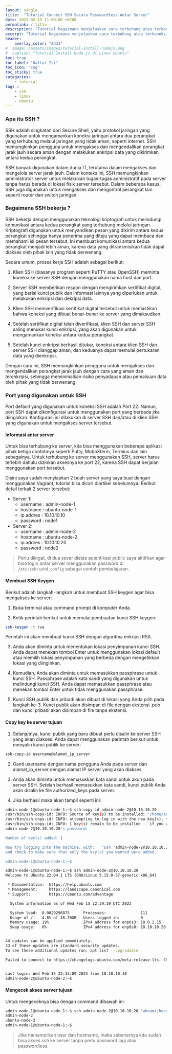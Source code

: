 ```yaml
---
layout: single
title:  "Tutorial Connect SSH Secara Passwordless Antar Server"
date: 2023-02-15 11:00:00 +0700
permalink: /:title
description: "Tutorial bagaimana menjelaskan cara terbuhung atau terkoneksi antar 2 server dengan menggunakan ssh port 22 tanpa input Password."
excerpt: "Tutorial bagaimana menjelaskan cara terbuhung atau terkoneksi antar 2 server dengan menggunakan ssh port 22 tanpa input Password."
header:
    overlay_color: "#333"
#  image: /assets/images/tutorial-install-nodejs.png
#  caption: "Tutorial Install Node.js di Linux Ubuntu"
toc: true
toc_label: "Daftar Isi"
toc_icon: "cog"
toc_sticky: true
categories: 
    - tutorial
tags : 
    - ssh
    - linux
    - ubuntu
---
```

### Apa itu SSH ?
SSH adalah singkatan dari Secure Shell, yaitu protokol jaringan yang digunakan untuk mengamankan koneksi jaringan antara dua perangkat yang terhubung melalui jaringan yang tidak aman, seperti internet. SSH memungkinkan pengguna untuk mengakses dan mengendalikan perangkat jarak jauh secara aman dengan melakukan enkripsi data yang dikirimkan antara kedua perangkat.

SSH banyak digunakan dalam dunia IT, terutama dalam mengakses dan mengelola server jarak jauh. Dalam konteks ini, SSH memungkinkan administrator server untuk melakukan tugas-tugas administratif pada server tanpa harus berada di lokasi fisik server tersebut. Dalam beberapa kasus, SSH juga digunakan untuk mengakses dan mengontrol perangkat lain seperti router dan switch jaringan.

### Bagaimana SSH bekerja ?

SSH bekerja dengan menggunakan teknologi kriptografi untuk melindungi komunikasi antara kedua perangkat yang terhubung melalui jaringan. Kriptografi digunakan untuk menyandikan pesan yang dikirim antara kedua perangkat sehingga hanya penerima yang dituju yang dapat membaca dan memahami isi pesan tersebut. Ini membuat komunikasi antara kedua perangkat menjadi lebih aman, karena data yang ditransmisikan tidak dapat diakses oleh pihak lain yang tidak berwenang.

Secara umum, proses kerja SSH adalah sebagai berikut:

  1. Klien SSH (biasanya program seperti PuTTY atau OpenSSH) meminta koneksi ke server SSH dengan menggunakan nama host dan port.

  2. Server SSH memberikan respon dengan mengirimkan sertifikat digital, yang berisi kunci publik dan informasi lainnya yang diperlukan untuk melakukan enkripsi dan dekripsi data.

  3. Klien SSH memverifikasi sertifikat digital tersebut untuk memastikan bahwa koneksi yang dibuat benar-benar ke server yang dimaksudkan.

  4. Setelah sertifikat digital telah diverifikasi, klien SSH dan server SSH saling menukar kunci enkripsi, yang akan digunakan untuk mengamankan koneksi antara kedua perangkat.

  5. Setelah kunci enkripsi berhasil ditukar, koneksi antara klien SSH dan server SSH dianggap aman, dan keduanya dapat memulai pertukaran data yang dienkripsi.

Dengan cara ini, SSH memungkinkan pengguna untuk mengakses dan mengendalikan perangkat jarak jauh dengan cara yang aman dan terenkripsi, sehingga meminimalkan risiko penyadapan atau pemalsuan data oleh pihak yang tidak berwenang.

### Port yang digunakan untuk SSH

Port default yang digunakan untuk koneksi SSH adalah Port 22. Namun, port SSH dapat dikonfigurasi untuk menggunakan port yang berbeda jika diinginkan. Konfigurasi ini dilakukan di server SSH dan/atau di klien SSH yang digunakan untuk mengakses server tersebut.

#### Informasi antar server

Untuk bisa terhubung ke server, kita bisa menggunakan beberapa aplikasi pihak ketiga contohnya seperti Putty, MobaXterm, Termius dan lain sebagainya. Untuk terhubung ke server menggunakan SSH, server harus terlebih dahulu dizinkan aksesnya ke port 22, karena SSH dapat berjalan menggunakan port tersebut.

Disini saya sudah menyiapkan 2 buah server yang saya buat dengan menggunakan Vagrant, tutorial bisa dicari diartikel sebelumnya. Berikut detail terkait 2 server tersebut:
  * Server 1:
    * username  : admin-node-1
    * hostname  : ubuntu-node-1
    * ip addres : 10.10.10.10
    * password  : node1
  * Server 2:
    * username  : admin-node-2
    * hostname  : ubuntu-node-2
    * ip addres : 10.10.10.20
    * password  : node2

> Perlu diingat, di dua sever diatas autentikasi public saya aktifkan agar bisa login antar server menggunakan password di `/etc/ssh/sshd_config` sebagai contoh pembelajaran.

#### Membuat SSH Keygen

Berikut adalah langkah-langkah untuk membuat SSH keygen agar bisa mengakses ke server:

1. Buka terminal atau command prompt di komputer Anda.

2. Ketik perintah berikut untuk memulai pembuatan kunci SSH keygen:
```bash
ssh-keygen -t rsa
```
Perintah ini akan membuat kunci SSH dengan algoritma enkripsi RSA.

3. Anda akan diminta untuk menentukan lokasi penyimpanan kunci SSH. Anda dapat menekan tombol Enter untuk menggunakan lokasi default atau memilih lokasi penyimpanan yang berbeda dengan mengetikkan lokasi yang diinginkan.

4. Kemudian, Anda akan diminta untuk memasukkan passphrase untuk kunci SSH. Passphrase adalah kata sandi yang digunakan untuk melindungi kunci SSH. Anda dapat memasukkan passphrase atau menekan tombol Enter untuk tidak menggunakan passphrase.

5. Kunci SSH publik dan pribadi akan dibuat di lokasi yang Anda pilih pada langkah ke-3. Kunci publik akan disimpan di file dengan ekstensi .pub dan kunci pribadi akan disimpan di file tanpa ekstensi.

#### Copy key ke server tujuan
1. Selanjutnya, kunci publik yang baru dibuat perlu disalin ke server SSH yang akan diakses. Anda dapat menggunakan perintah berikut untuk menyalin kunci publik ke server:
```bash
ssh-copy-id username@alamat_ip_server
```
2. Ganti username dengan nama pengguna Anda pada server dan alamat_ip_server dengan alamat IP server yang akan diakses.

3. Anda akan diminta untuk memasukkan kata sandi untuk akun pada server SSH. Setelah berhasil memasukkan kata sandi, kunci publik Anda akan disalin ke file authorized_keys pada server.

4. Jika berhasil maka akan tampil seperti ini:

```bash
admin-node-1@ubuntu-node-1:~$ ssh-copy-id admin-node-2@10.10.10.20
/usr/bin/ssh-copy-id: INFO: Source of key(s) to be installed: "/home/admin-node-1/.ssh/id_rsa.pub"
/usr/bin/ssh-copy-id: INFO: attempting to log in with the new key(s), to filter out any that are already installed
/usr/bin/ssh-copy-id: INFO: 1 key(s) remain to be installed -- if you are prompted now it is to install the new keys
admin-node-2@10.10.10.20's password:

Number of key(s) added: 1

Now try logging into the machine, with:   "ssh 'admin-node-2@10.10.10.20'"
and check to make sure that only the key(s) you wanted were added.

admin-node-1@ubuntu-node-1:~$
```

```bash
admin-node-1@ubuntu-node-1:~$ ssh admin-node-2@10.10.10.20
Welcome to Ubuntu 22.04.1 LTS (GNU/Linux 5.15.0-57-generic x86_64)

 * Documentation:  https://help.ubuntu.com
 * Management:     https://landscape.canonical.com
 * Support:        https://ubuntu.com/advantage

  System information as of Wed Feb 15 22:39:19 UTC 2023

  System load:  0.0029296875      Processes:               111
  Usage of /:   4.8% of 38.70GB   Users logged in:         0
  Memory usage: 19%               IPv4 address for enp0s3: 10.0.2.15
  Swap usage:   0%                IPv4 address for enp0s8: 10.10.10.20


44 updates can be applied immediately.
33 of these updates are standard security updates.
To see these additional updates run: apt list --upgradable

Failed to connect to https://changelogs.ubuntu.com/meta-release-lts. Check your Internet connection or proxy settings


Last login: Wed Feb 15 22:33:09 2023 from 10.10.10.10
admin-node-2@ubuntu-node-2:~$
```
#### Mengecek akses server tujuan
Untuk mengeceknya bisa dengan command dibawah ini:
```bash
admin-node-1@ubuntu-node-1:~$ ssh admin-node-2@10.10.10.20 "whoami;hostname"
admin-node-2
ubuntu-node-2
admin-node-1@ubuntu-node-1:~$
```
> Jika menampilkan user dan hostname, maka sebenarnya kita sudah bisa akses ssh ke server tanpa perlu password lagi atau passwordless.

